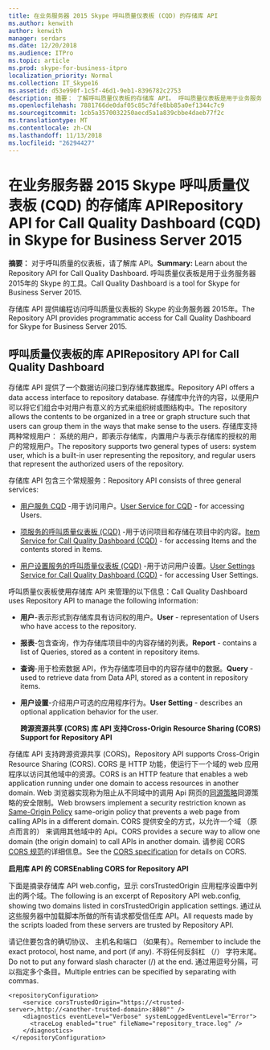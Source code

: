 ```yaml
---
title: 在业务服务器 2015 Skype 呼叫质量仪表板 (CQD) 的存储库 API
ms.author: kenwith
author: kenwith
manager: serdars
ms.date: 12/20/2018
ms.audience: ITPro
ms.topic: article
ms.prod: skype-for-business-itpro
localization_priority: Normal
ms.collection: IT_Skype16
ms.assetid: d53e990f-1c5f-46d1-9eb1-8396782c2753
description: 摘要： 了解呼叫质量仪表板的存储库 API。 呼叫质量仪表板是用于业务服务器 2015年的 Skype 的工具。
ms.openlocfilehash: 7881766de0daf05c85c7dfe8bb85a0ef1344c7c9
ms.sourcegitcommit: 1cb5a3570032250aecd5a1a839cbbe4daeb77f2c
ms.translationtype: MT
ms.contentlocale: zh-CN
ms.lasthandoff: 11/13/2018
ms.locfileid: "26294427"
---
```

# <a name="repository-api-for-call-quality-dashboard-cqd-in-skype-for-business-server-2015"></a><span data-ttu-id="4e693-104">在业务服务器 2015 Skype 呼叫质量仪表板 (CQD) 的存储库 API</span><span class="sxs-lookup"><span data-stu-id="4e693-104">Repository API for Call Quality Dashboard (CQD) in Skype for Business Server 2015</span></span>
 
<span data-ttu-id="4e693-105">**摘要：** 对于呼叫质量的仪表板，请了解库 API。</span><span class="sxs-lookup"><span data-stu-id="4e693-105">**Summary:** Learn about the Repository API for Call Quality Dashboard.</span></span> <span data-ttu-id="4e693-106">呼叫质量仪表板是用于业务服务器 2015年的 Skype 的工具。</span><span class="sxs-lookup"><span data-stu-id="4e693-106">Call Quality Dashboard is a tool for Skype for Business Server 2015.</span></span>
  
<span data-ttu-id="4e693-107">存储库 API 提供编程访问呼叫质量仪表板的 Skype 的业务服务器 2015年。</span><span class="sxs-lookup"><span data-stu-id="4e693-107">The Repository API provides programmatic access for Call Quality Dashboard for Skype for Business Server 2015.</span></span>
  
## <a name="repository-api-for-call-quality-dashboard"></a><span data-ttu-id="4e693-108">呼叫质量仪表板的库 API</span><span class="sxs-lookup"><span data-stu-id="4e693-108">Repository API for Call Quality Dashboard</span></span>

<span data-ttu-id="4e693-109">存储库 API 提供了一个数据访问接口到存储库数据库。</span><span class="sxs-lookup"><span data-stu-id="4e693-109">Repository API offers a data access interface to repository database.</span></span> <span data-ttu-id="4e693-110">存储库中允许的内容，以便用户可以将它们组合中对用户有意义的方式来组织树或图结构中。</span><span class="sxs-lookup"><span data-stu-id="4e693-110">The repository allows the contents to be organized in a tree or graph structure such that users can group them in the ways that make sense to the users.</span></span> <span data-ttu-id="4e693-111">存储库支持两种常规用户： 系统的用户，即表示存储库，内置用户与表示存储库的授权的用户的常规用户。</span><span class="sxs-lookup"><span data-stu-id="4e693-111">The repository supports two general types of users: system user, which is a built-in user representing the repository, and regular users that represent the authorized users of the repository.</span></span>
  
<span data-ttu-id="4e693-112">存储库 API 包含三个常规服务：</span><span class="sxs-lookup"><span data-stu-id="4e693-112">Repository API consists of three general services:</span></span> 
  
- <span data-ttu-id="4e693-113">[用户服务 CQD](user-service.md) -用于访问用户。</span><span class="sxs-lookup"><span data-stu-id="4e693-113">[User Service for CQD](user-service.md) - for accessing Users.</span></span>
    
- <span data-ttu-id="4e693-114">[项服务的呼叫质量仪表板 (CQD)](item-service.md) -用于访问项目和存储在项目中的内容。</span><span class="sxs-lookup"><span data-stu-id="4e693-114">[Item Service for Call Quality Dashboard (CQD)](item-service.md) - for accessing Items and the contents stored in Items.</span></span>
    
- <span data-ttu-id="4e693-115">[用户设置服务的呼叫质量仪表板 (CQD)](user-settings-service.md) -用于访问用户设置。</span><span class="sxs-lookup"><span data-stu-id="4e693-115">[User Settings Service for Call Quality Dashboard (CQD)](user-settings-service.md) - for accessing User Settings.</span></span>
    
<span data-ttu-id="4e693-116">呼叫质量仪表板使用存储库 API 来管理的以下信息：</span><span class="sxs-lookup"><span data-stu-id="4e693-116">Call Quality Dashboard uses Repository API to manage the following information:</span></span> 
  
- <span data-ttu-id="4e693-117">**用户**-表示形式到存储库具有访问权的用户。</span><span class="sxs-lookup"><span data-stu-id="4e693-117">**User** - representation of Users who have access to the repository.</span></span>
    
- <span data-ttu-id="4e693-118">**报表**-包含查询，作为存储库项目中的内容存储的列表。</span><span class="sxs-lookup"><span data-stu-id="4e693-118">**Report** - contains a list of Queries, stored as a content in repository items.</span></span>
    
- <span data-ttu-id="4e693-119">**查询**-用于检索数据 API，作为存储库项目中的内容存储中的数据。</span><span class="sxs-lookup"><span data-stu-id="4e693-119">**Query** - used to retrieve data from Data API, stored as a content in repository items.</span></span>
    
- <span data-ttu-id="4e693-120">**用户设置**-介绍用户可选的应用程序行为。</span><span class="sxs-lookup"><span data-stu-id="4e693-120">**User Setting** - describes an optional application behavior for the user.</span></span>
    
  <span data-ttu-id="4e693-121">**跨源资源共享 (CORS) 库 API 支持**</span><span class="sxs-lookup"><span data-stu-id="4e693-121">**Cross-Origin Resource Sharing (CORS) Support for Repository API**</span></span>
  
<span data-ttu-id="4e693-122">存储库 API 支持跨源资源共享 (CORS)。</span><span class="sxs-lookup"><span data-stu-id="4e693-122">Repository API supports Cross-Origin Resource Sharing (CORS).</span></span> <span data-ttu-id="4e693-123">CORS 是 HTTP 功能，使运行下一个域的 web 应用程序以访问其他域中的资源。</span><span class="sxs-lookup"><span data-stu-id="4e693-123">CORS is an HTTP feature that enables a web application running under one domain to access resources in another domain.</span></span> <span data-ttu-id="4e693-124">Web 浏览器实现称为阻止从不同域中的调用 Api 网页的[同源策略](https://www.w3.org/Security/wiki/Same_Origin_Policy)同源策略的安全限制。</span><span class="sxs-lookup"><span data-stu-id="4e693-124">Web browsers implement a security restriction known as [Same-Origin Policy](https://www.w3.org/Security/wiki/Same_Origin_Policy) same-origin policy that prevents a web page from calling APIs in a different domain.</span></span> <span data-ttu-id="4e693-125">CORS 提供安全的方式，以允许一个域 （原点而言的） 来调用其他域中的 Api。</span><span class="sxs-lookup"><span data-stu-id="4e693-125">CORS provides a secure way to allow one domain (the origin domain) to call APIs in another domain.</span></span> <span data-ttu-id="4e693-126">请参阅 CORS [CORS 规范](https://www.w3.org/TR/cors/)的详细信息。</span><span class="sxs-lookup"><span data-stu-id="4e693-126">See the [CORS specification](https://www.w3.org/TR/cors/) for details on CORS.</span></span>
  
 <span data-ttu-id="4e693-127">**启用库 API 的 CORS**</span><span class="sxs-lookup"><span data-stu-id="4e693-127">**Enabling CORS for Repository API**</span></span>
  
 <span data-ttu-id="4e693-128">下面是摘录存储库 API web.config，显示 corsTrustedOrigin 应用程序设置中列出的两个域。</span><span class="sxs-lookup"><span data-stu-id="4e693-128">The following is an excerpt of Repository API web.config, showing two domains listed in corsTrustedOrigin application settings.</span></span> <span data-ttu-id="4e693-129">通过从这些服务器中加载脚本所做的所有请求都受信任库 API。</span><span class="sxs-lookup"><span data-stu-id="4e693-129">All requests made by the scripts loaded from these servers are trusted by Repository API.</span></span>
  
<span data-ttu-id="4e693-130">请记住要包含的确切协议、 主机名和端口 （如果有）。</span><span class="sxs-lookup"><span data-stu-id="4e693-130">Remember to include the exact protocol, host name, and port (if any).</span></span> <span data-ttu-id="4e693-131">不将任何反斜杠 （/） 字符末尾。</span><span class="sxs-lookup"><span data-stu-id="4e693-131">Do not to put any forward slash character (/) at the end.</span></span> <span data-ttu-id="4e693-132">通过用逗号分隔，可以指定多个条目。</span><span class="sxs-lookup"><span data-stu-id="4e693-132">Multiple entries can be specified by separating with commas.</span></span>
  
```
<repositoryConfiguration>
    <service corsTrustedOrigin="https://<trusted-server>,http://<another-trusted-domain>:8080"" />
    <diagnostics eventLevel="Verbose" systemLoggedEventLevel="Error">
      <traceLog enabled="true" fileName="repository_trace.log" />
    </diagnostics>
 </repositoryConfiguration>
```


